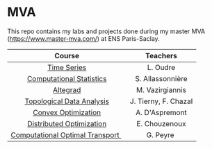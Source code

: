 # MVA

This repo contains my labs and projects done during my master MVA (https://www.master-mva.com/) at ENS Paris-Saclay.

| Course | Teachers |
|:------:|:-------:|
|<a href="http://www.laurentoudre.fr/ast.html"> Time Series </a>| L. Oudre |
|<a href="https://www.master-mva.com/cours/computational-statistics/"> Computational Statistics </a> | S. Allassonnière |
|<a href="https://www.master-mva.com/cours/cat-advanced-learning-for-text-and-graph-data-altegrad/"> Altegrad </a> | M. Vazirgiannis|
|<a href="https://julien-tierny.github.io/topologicalDataAnalysisClass.html"> Topological Data Analysis </a> |J. Tierny, F. Chazal |
|<a href="https://www.di.ens.fr/~aspremon/OptConvexeM2.html">Convex Optimization </a> | A. D'Aspremont |
|<a href="https://pages.saclay.inria.fr/emilie.chouzenoux/ECP/index.htm"> Distributed Optimization </a> | E. Chouzenoux |
|<a href="http://www.gpeyre.com/teaching/"> Computational Optimal Transport </a> | G. Peyre |
